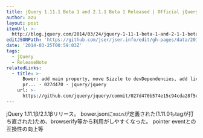 ```yaml
---
title: jQuery 1.11.1 Beta 1 and 2.1.1 Beta 1 Released | Official jQuery Blog
author: azu
layout: post
itemUrl: >-
  http://blog.jquery.com/2014/03/24/jquery-1-11-1-beta-1-and-2-1-1-beta-1-released/
editJSONPath: 'https://github.com/jser/jser.info/edit/gh-pages/data/2014/03/index.json'
date: '2014-03-25T00:59:03Z'
tags:
  - jQuery
  - ReleaseNote
relatedLinks:
  - title: >-
      Bower: add main property, move Sizzle to devDependencies, add license
      pr... · 027d470 · jquery/jquery
    url: >-
      https://github.com/jquery/jquery/commit/027d470b574e15c94cda28f5e2c7a0ed54c11fa6
---
```

jQuery 1.11.1β/2.1.1βリリース。
bower.jsonに`main`が定義された(1.11.0もtagが打ち直された)ため、browserify等から利用がしやすくなった。
pointer eventとの互換性の向上等
